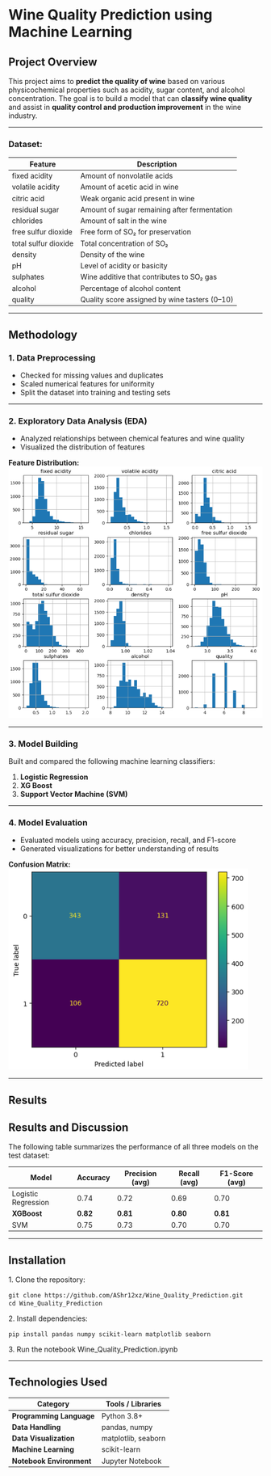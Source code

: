 # Wine Quality Prediction using Machine Learning

## Project Overview
This project aims to **predict the quality of wine** based on various physicochemical properties such as acidity, sugar content, and alcohol concentration. The goal is to build a model that can **classify wine quality** and assist in **quality control and production improvement** in the wine industry.

---

### Dataset:
| Feature | Description |
|----------|-------------|
| fixed acidity | Amount of nonvolatile acids |
| volatile acidity | Amount of acetic acid in wine |
| citric acid | Weak organic acid present in wine |
| residual sugar | Amount of sugar remaining after fermentation |
| chlorides | Amount of salt in the wine |
| free sulfur dioxide | Free form of SO₂ for preservation |
| total sulfur dioxide | Total concentration of SO₂ |
| density | Density of the wine |
| pH | Level of acidity or basicity |
| sulphates | Wine additive that contributes to SO₂ gas |
| alcohol | Percentage of alcohol content |
| quality | Quality score assigned by wine tasters (0–10) |

---

## Methodology

### 1. **Data Preprocessing**
- Checked for missing values and duplicates  
- Scaled numerical features for uniformity  
- Split the dataset into training and testing sets  

---

### 2. **Exploratory Data Analysis (EDA)**
- Analyzed relationships between chemical features and wine quality  
- Visualized the distribution of features  

**Feature Distribution:**  
![Feature Distribution](./outputs/feature_distribution.png)

---

### 3. **Model Building**
Built and compared the following machine learning classifiers:
1. **Logistic Regression**  
2. **XG Boost**  
3. **Support Vector Machine (SVM)**  

---

### 4. **Model Evaluation**
- Evaluated models using accuracy, precision, recall, and F1-score  
- Generated visualizations for better understanding of results  

**Confusion Matrix:**  
![Confusion Matrix](./outputs/confusion_matrix.png)

---

## Results
## Results and Discussion

The following table summarizes the performance of all three models on the test dataset:

| **Model**              | **Accuracy** | **Precision (avg)** | **Recall (avg)** | **F1-Score (avg)** |
|-------------------------|--------------|---------------------|------------------|--------------------|
| Logistic Regression     | 0.74         | 0.72                | 0.69             | 0.70               |
| **XGBoost**             | **0.82**     | **0.81**            | **0.80**         | **0.81**           |
| SVM                     | 0.75         | 0.73                | 0.70             | 0.70               |

---

## Installation

1\. Clone the repository:

    git clone https://github.com/AShr12xz/Wine_Quality_Prediction.git
    cd Wine_Quality_Prediction

2️\. Install dependencies:

    pip install pandas numpy scikit-learn matplotlib seaborn
    
3\. Run the notebook Wine_Quality_Prediction.ipynb

---

## Technologies Used

| Category | Tools / Libraries |
|-----------|-------------------|
| **Programming Language** | Python 3.8+ |
| **Data Handling** | pandas, numpy |
| **Data Visualization** | matplotlib, seaborn |
| **Machine Learning** | scikit-learn |
| **Notebook Environment** | Jupyter Notebook |

